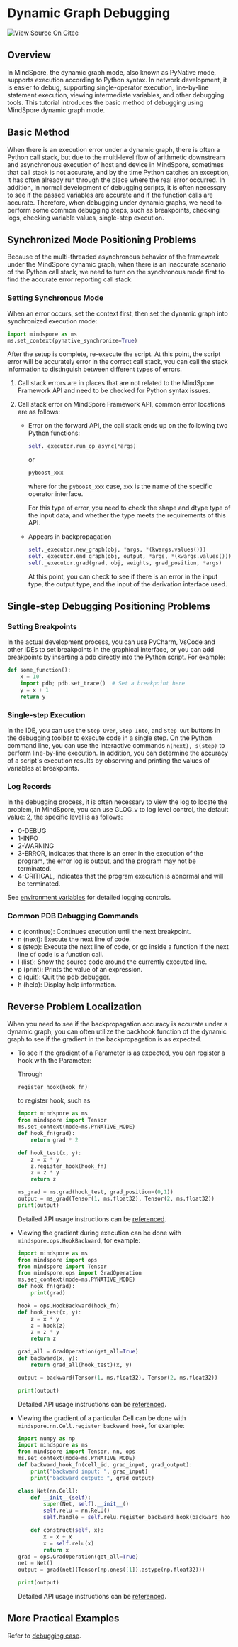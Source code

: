 # Dynamic Graph Debugging

[![View Source On Gitee](https://mindspore-website.obs.cn-north-4.myhuaweicloud.com/website-images/r2.6.0/resource/_static/logo_source_en.svg)](https://gitee.com/mindspore/docs/blob/r2.6.0/tutorials/source_en/debug/pynative.md)

## Overview

In MindSpore, the dynamic graph mode, also known as PyNative mode, supports execution according to Python syntax. In network development, it is easier to debug, supporting single-operator execution, line-by-line statement execution, viewing intermediate variables, and other debugging tools. This tutorial introduces the basic method of debugging using MindSpore dynamic graph mode.

## Basic Method

When there is an execution error under a dynamic graph, there is often a Python call stack, but due to the multi-level flow of arithmetic downstream and asynchronous execution of host and device in MindSpore, sometimes that call stack is not accurate, and by the time Python catches an exception, it has often already run through the place where the real error occurred. In addition, in normal development of debugging scripts, it is often necessary to see if the passed variables are accurate and if the function calls are accurate. Therefore, when debugging under dynamic graphs, we need to perform some common debugging steps, such as breakpoints, checking logs, checking variable values, single-step execution.

## Synchronized Mode Positioning Problems

Because of the multi-threaded asynchronous behavior of the framework under the MindSpore dynamic graph, when there is an inaccurate scenario of the Python call stack, we need to turn on the synchronous mode first to find the accurate error reporting call stack.

### Setting Synchronous Mode

When an error occurs, set the context first, then set the dynamic graph into synchronized execution mode:

```python
import mindspore as ms
ms.set_context(pynative_synchronize=True)
```

After the setup is complete, re-execute the script. At this point, the script error will be accurately error in the correct call stack, you can call the stack information to distinguish between different types of errors.

1. Call stack errors are in places that are not related to the MindSpore Framework API and need to be checked for Python syntax issues.
2. Call stack error on MindSpore Framework API, common error locations are as follows:

   - Error on the forward API, the call stack ends up on the following two Python functions:

     ```python
     self._executor.run_op_async(*args)
     ```

     or

     ```python
     pyboost_xxx
     ```

     where for the `pyboost_xxx` case, `xxx` is the name of the specific operator interface.

     For this type of error, you need to check the shape and dtype type of the input data, and whether the type meets the requirements of this API.

   - Appears in backpropagation

     ```python
     self._executor.new_graph(obj, *args, *(kwargs.values()))
     self._executor.end_graph(obj, output, *args, *(kwargs.values()))
     self._executor.grad(grad, obj, weights, grad_position, *args)
     ```

     At this point, you can check to see if there is an error in the input type, the output type, and the input of the derivation interface used.

## Single-step Debugging Positioning Problems

### Setting Breakpoints

In the actual development process, you can use PyCharm, VsCode and other IDEs to set breakpoints in the graphical interface, or you can add breakpoints by inserting a pdb directly into the Python script. For example:

```python
def some_function():
    x = 10
    import pdb; pdb.set_trace()  # Set a breakpoint here
    y = x + 1
    return y
```

### Single-step Execution

In the IDE, you can use the `Step Over`, `Step Into`, and `Step Out` buttons in the debugging toolbar to execute code in a single step. On the Python command line, you can use the interactive commands `n(next), s(step)` to perform line-by-line execution. In addition, you can determine the accuracy of a script's execution results by observing and printing the values of variables at breakpoints.

### Log Records

In the debugging process, it is often necessary to view the log to locate the problem, in MindSpore, you can use GLOG_v to log level control, the default value: 2, the specific level is as follows:

- 0-DEBUG
- 1-INFO
- 2-WARNING
- 3-ERROR, indicates that there is an error in the execution of the program, the error log is output, and the program may not be terminated.
- 4-CRITICAL, indicates that the program execution is abnormal and will be terminated.

See [environment variables](https://www.mindspore.cn/docs/en/r2.6.0/api_python/env_var_list.html#log) for detailed logging controls.

### Common PDB Debugging Commands

- c (continue): Continues execution until the next breakpoint.
- n (next): Execute the next line of code.
- s (step): Execute the next line of code, or go inside a function if the next line of code is a function call.
- l (list): Show the source code around the currently executed line.
- p (print): Prints the value of an expression.
- q (quit): Quit the pdb debugger.
- h (help): Display help information.

## Reverse Problem Localization

When you need to see if the backpropagation accuracy is accurate under a dynamic graph, you can often utilize the backhook function of the dynamic graph to see if the gradient in the backpropagation is as expected.

- To see if the gradient of a Parameter is as expected, you can register a hook with the Parameter:

  Through

  ```python
  register_hook(hook_fn)
  ```

  to register hook, such as

  ```python
  import mindspore as ms
  from mindspore import Tensor
  ms.set_context(mode=ms.PYNATIVE_MODE)
  def hook_fn(grad):
      return grad * 2

  def hook_test(x, y):
      z = x * y
      z.register_hook(hook_fn)
      z = z * y
      return z

  ms_grad = ms.grad(hook_test, grad_position=(0,1))
  output = ms_grad(Tensor(1, ms.float32), Tensor(2, ms.float32))
  print(output)
  ```

  Detailed API usage instructions can be [referenced](https://www.mindspore.cn/docs/en/r2.6.0/api_python/mindspore/Tensor/mindspore.Tensor.register_hook.html#mindspore.Tensor.register_hook).

- Viewing the gradient during execution can be done with `mindspore.ops.HookBackward`, for example:

  ```python
  import mindspore as ms
  from mindspore import ops
  from mindspore import Tensor
  from mindspore.ops import GradOperation
  ms.set_context(mode=ms.PYNATIVE_MODE)
  def hook_fn(grad):
      print(grad)

  hook = ops.HookBackward(hook_fn)
  def hook_test(x, y):
      z = x * y
      z = hook(z)
      z = z * y
      return z

  grad_all = GradOperation(get_all=True)
  def backward(x, y):
      return grad_all(hook_test)(x, y)

  output = backward(Tensor(1, ms.float32), Tensor(2, ms.float32))

  print(output)
  ```

  Detailed API usage instructions can be [referenced](https://www.mindspore.cn/docs/en/r2.6.0/api_python/ops/mindspore.ops.HookBackward.html).

- Viewing the gradient of a particular Cell can be done with `mindspore.nn.Cell.register_backward_hook`, for example:

  ```python
  import numpy as np
  import mindspore as ms
  from mindspore import Tensor, nn, ops
  ms.set_context(mode=ms.PYNATIVE_MODE)
  def backward_hook_fn(cell_id, grad_input, grad_output):
      print("backward input: ", grad_input)
      print("backward output: ", grad_output)

  class Net(nn.Cell):
      def __init__(self):
          super(Net, self).__init__()
          self.relu = nn.ReLU()
          self.handle = self.relu.register_backward_hook(backward_hook_fn)

      def construct(self, x):
          x = x + x
          x = self.relu(x)
          return x
  grad = ops.GradOperation(get_all=True)
  net = Net()
  output = grad(net)(Tensor(np.ones([1]).astype(np.float32)))

  print(output)
  ```

  Detailed API usage instructions can be [referenced](https://www.mindspore.cn/docs/en/r2.6.0/api_python/nn/mindspore.nn.Cell.html#mindspore.nn.Cell.register_backward_hook).

## More Practical Examples

Refer to [debugging case](https://www.hiascend.com/forum/forum-0106101385921175002-1.html?filterCondition=1&topicClassId=0631105934233557004).